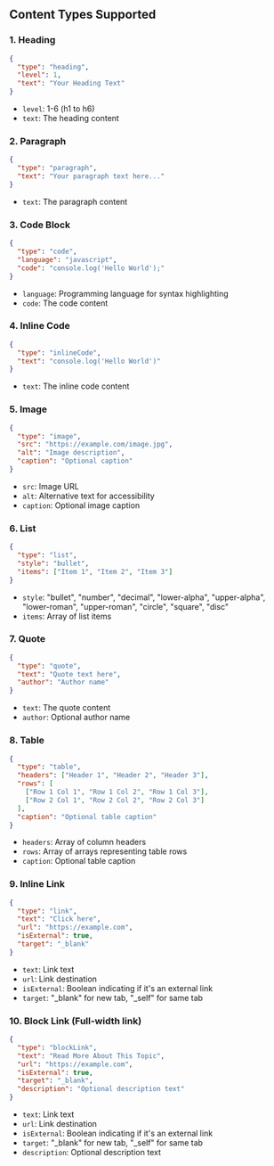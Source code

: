 ## Content Types Supported

### 1. Heading
```json
{
  "type": "heading",
  "level": 1,
  "text": "Your Heading Text"
}
```
- `level`: 1-6 (h1 to h6)
- `text`: The heading content

### 2. Paragraph
```json
{
  "type": "paragraph",
  "text": "Your paragraph text here..."
}
```
- `text`: The paragraph content

### 3. Code Block
```json
{
  "type": "code",
  "language": "javascript",
  "code": "console.log('Hello World');"
}
```
- `language`: Programming language for syntax highlighting
- `code`: The code content

### 4. Inline Code
```json
{
  "type": "inlineCode",
  "text": "console.log('Hello World')"
}
```
- `text`: The inline code content

### 5. Image
```json
{
  "type": "image",
  "src": "https://example.com/image.jpg",
  "alt": "Image description",
  "caption": "Optional caption"
}
```
- `src`: Image URL
- `alt`: Alternative text for accessibility
- `caption`: Optional image caption

### 6. List
```json
{
  "type": "list",
  "style": "bullet",
  "items": ["Item 1", "Item 2", "Item 3"]
}
```
- `style`: "bullet", "number", "decimal", "lower-alpha", "upper-alpha", "lower-roman", "upper-roman", "circle", "square", "disc"
- `items`: Array of list items

### 7. Quote
```json
{
  "type": "quote",
  "text": "Quote text here",
  "author": "Author name"
}
```
- `text`: The quote content
- `author`: Optional author name

### 8. Table
```json
{
  "type": "table",
  "headers": ["Header 1", "Header 2", "Header 3"],
  "rows": [
    ["Row 1 Col 1", "Row 1 Col 2", "Row 1 Col 3"],
    ["Row 2 Col 1", "Row 2 Col 2", "Row 2 Col 3"]
  ],
  "caption": "Optional table caption"
}
```
- `headers`: Array of column headers
- `rows`: Array of arrays representing table rows
- `caption`: Optional table caption

### 9. Inline Link
```json
{
  "type": "link",
  "text": "Click here",
  "url": "https://example.com",
  "isExternal": true,
  "target": "_blank"
}
```
- `text`: Link text
- `url`: Link destination
- `isExternal`: Boolean indicating if it's an external link
- `target`: "_blank" for new tab, "_self" for same tab

### 10. Block Link (Full-width link)
```json
{
  "type": "blockLink",
  "text": "Read More About This Topic",
  "url": "https://example.com",
  "isExternal": true,
  "target": "_blank",
  "description": "Optional description text"
}
```
- `text`: Link text
- `url`: Link destination
- `isExternal`: Boolean indicating if it's an external link
- `target`: "_blank" for new tab, "_self" for same tab
- `description`: Optional description text
